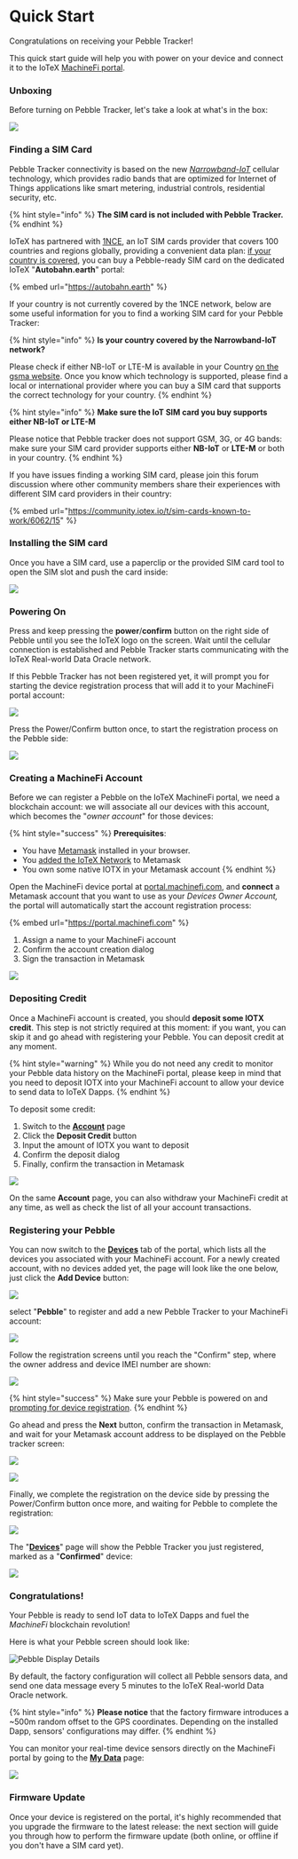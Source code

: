 # Quick Start

Congratulations on receiving your Pebble Tracker!

This quick start guide will help you with power on your device and connect it to the IoTeX [MachineFi portal](https://portal.machinefi.com).

### Unboxing

Before turning on Pebble Tracker, let's take a look at what's in the box:

![](../../.gitbook/assets/image.jpg)

### Finding a SIM Card

Pebble Tracker connectivity is based on the new [_Narrowband-IoT_](https://en.wikipedia.org/wiki/Narrowband\_IoT) cellular technology, which provides radio bands that are optimized for Internet of Things applications like smart metering, industrial controls, residential security, etc.

{% hint style="info" %}
**The SIM card is not included with Pebble Tracker.**
{% endhint %}

IoTeX has partnered with [1NCE](https://1nce.com), an IoT SIM cards provider that covers 100 countries and regions globally, providing a convenient data plan: [if your country is covered](https://1nce.com/wp-content/2022-1NCE-Coverage.pdf), you can buy a Pebble-ready SIM card on the dedicated IoTeX "**Autobahn.earth**" portal:

{% embed url="https://autobahn.earth" %}

If your country is not currently covered by the 1NCE network, below are some useful information for you to find a working SIM card for your Pebble Tracker:



{% hint style="info" %}
**Is your country covered by the Narrowband-IoT network?**

Please check if either NB-IoT or LTE-M is available in your Country [on the gsma website](https://www.gsma.com/iot/deployment-map/).  Once you know which technology is supported, please find a local or international provider where you can buy a SIM card that supports the correct technology for your country.
{% endhint %}



{% hint style="info" %}
**Make sure the IoT SIM card you buy supports either NB-IoT or LTE-M**

Please notice that Pebble tracker does not support GSM, 3G, or 4G bands:\
make sure your SIM card provider supports either **NB-IoT** or **LTE-M** or both in your country.
{% endhint %}

If you have issues finding a working SIM card, please join this forum discussion where other community members share their experiences with different SIM card providers in their country:

{% embed url="https://community.iotex.io/t/sim-cards-known-to-work/6062/15" %}

### Installing the SIM card

Once you have a SIM card, use a paperclip or the provided SIM card tool to open the SIM slot and push the card inside:

![](../../.gitbook/assets/simcard.jpg)

### Powering On

Press and keep pressing the **power**/**confirm** button on the right side of Pebble until you see the IoTeX logo on the screen. Wait until the cellular connection is established and Pebble Tracker starts communicating with the IoTeX Real-world Data Oracle network.

If this Pebble Tracker has not been registered yet, it will prompt you for starting the device registration process that will add it to your MachineFi portal account:

![](<../../.gitbook/assets/poweron (2).jpg>)

Press the Power/Confirm button once, to start the registration process on the Pebble side:

![](../../.gitbook/assets/pebble-reg2.jpg)

### Creating a MachineFi Account

Before we can register a Pebble on the IoTeX MachineFi portal, we need a blockchain account: we will associate all our devices with this account, which becomes the "_owner account_" for those devices:

{% hint style="success" %}
**Prerequisites**:

* You have [Metamask](https://metamask.io/download.html) installed in your browser.
* You [added the IoTeX Network](https://iotexdefi.com) to Metamask&#x20;
* You own some native IOTX in your Metamask account&#x20;
{% endhint %}

Open the MachineFi device portal at [portal.machinefi.com](https://portal.machinefi.com), and **connect** a Metamask account that you want to use as your _Devices_ _Owner Account,_ the portal will automatically start the account registration process:

{% embed url="https://portal.machinefi.com" %}

1. Assign a name to your MachineFi account
2. Confirm the account creation dialog
3. Sign the transaction in Metamask

![](../../.gitbook/assets/newportalaccount.jpg)

### Depositing Credit

Once a MachineFi account is created, you should **deposit some IOTX credit**. This step is not strictly required at this moment: if you want, you can skip it and go ahead with registering your Pebble. You can deposit credit at any moment.&#x20;

{% hint style="warning" %}
While you do not need any credit to monitor your Pebble data history on the MachineFi portal, please keep in mind that you need to deposit IOTX into your MachineFi account to allow your device to send data to IoTeX Dapps.
{% endhint %}

To deposit some credit:

1. Switch to the [**Account**](https://portal.machinefi.com/account) page&#x20;
2. Click the **Deposit Credit** button&#x20;
3. Input the amount of IOTX you want to deposit
4. Confirm the deposit dialog
5. Finally, confirm the transaction in Metamask&#x20;

![](<../../.gitbook/assets/depositcredit (1).jpg>)

On the same **Account** page, you can also withdraw your MachineFi credit at any time, as well as check the list of all your account transactions.

### Registering your Pebble

You can now switch to the [**Devices**](https://portal.machinefi.com/device) tab of the portal, which lists all the devices you associated with your MachineFi account. For a newly created account, with no devices added yet, the page will look like the one below, just click the **Add Device** button:

![](../../.gitbook/assets/add-device.jpg)

&#x20;select "**Pebble**" to register and add a new Pebble Tracker to your MachineFi account:

![](<../../.gitbook/assets/addpebble1 (5).jpg>)

Follow the registration screens until you reach the "Confirm" step, where the owner address and device IMEI number are shown:

![](../../.gitbook/assets/addpebble2.jpg)

{% hint style="success" %}
Make sure your Pebble is powered on and [prompting for device registration](quick-start.md#power-on).
{% endhint %}

Go ahead and press the **Next** button, confirm the transaction in Metamask, and wait for your Metamask account address to be displayed on the Pebble tracker screen:

![](../../.gitbook/assets/pebble-reg3.jpg)

![](../../.gitbook/assets/pebble-reg1.jpg)

Finally, we complete the registration on the device side by pressing the Power/Confirm button once more, and waiting for Pebble to complete the registration:

![](../../.gitbook/assets/addpebble4.jpg)

The "[**Devices**](https://portal.machinefi.com/device)" page will show the Pebble Tracker you just registered, marked as a "**Confirmed**" device:

![](../../.gitbook/assets/addpebble5.jpg)

### Congratulations!

Your Pebble is ready to send IoT data to IoTeX Dapps and fuel the _MachineFi_ blockchain revolution!

Here is what your Pebble screen should look like:

![Pebble Display Details](../../.gitbook/assets/pebble-display-icons.jpg)

By default, the factory configuration will collect all Pebble sensors data, and send one data message every 5 minutes to the IoTeX Real-world Data Oracle network.

{% hint style="info" %}
**Please notice** that the factory firmware introduces a \~500m random offset to the GPS coordinates. Depending on the installed Dapp, sensors' configurations may differ.&#x20;
{% endhint %}

You can monitor your real-time device sensors directly on the MachineFi portal by going to the [**My Data**](https://portal.machinefi.com/myData) page:

![](../../.gitbook/assets/pebble-reg4.jpg)

### Firmware Update

Once your device is registered on the portal, it's highly recommended that you upgrade the firmware to the latest release: the next section will guide you through how to perform the firmware update (both online, or offline if you don't have a SIM card yet).
